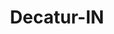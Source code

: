 ---
title: Decatur-IN
slug: decatur-in
f_state:
- cms/state/indiana.md
f_locations:
- cms/payday-loan/advance-america-1739.md
- cms/payday-loan/cater-to-decatur-featurin-9511.md
- cms/payday-loan/check-into-cash-11829.md
- cms/payday-loan/check-into-cash-11891.md
- cms/payday-loan/check-into-cash-indiana-llc-13182.md
- cms/payday-loan/kwik-kash-20126.md
updated-on: '2024-05-30T13:41:28.615Z'
created-on: '2024-05-30T13:41:28.615Z'
published-on: '2024-05-30T13:54:32.469Z'
f_city: Decatur
layout: '[city].html'
tags: city
---